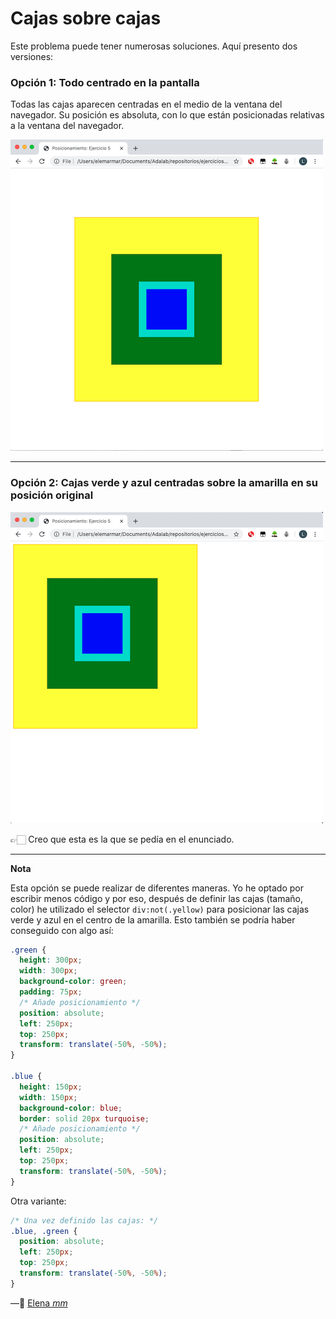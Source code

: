 # Cajas sobre cajas

Este problema puede tener numerosas soluciones. Aquí presento dos versiones:



### Opción 1: Todo centrado en la pantalla

Todas las cajas aparecen centradas en el medio de la ventana del navegador. Su posición es absoluta, con lo que están posicionadas relativas a la ventana del navegador. 

![image-20200527204559508](img/image-20200527204559508.png)

---

### Opción 2: Cajas verde y azul centradas sobre la amarilla en su posición original

![image-20200527204743314](img/image-20200527204743314.png)

👉🏻 Creo que esta es la que se pedía en el enunciado.

---

**Nota**

Esta opción se puede realizar de diferentes maneras. Yo he optado por escribir menos código y por eso, después de definir las cajas (tamaño, color) he utilizado el selector `div:not(.yellow)` para posicionar las cajas verde y azul en el centro de la amarilla. Esto también se podría haber conseguido con algo así:

```css
.green {
  height: 300px;
  width: 300px;
  background-color: green;
  padding: 75px;
  /* Añade posicionamiento */
  position: absolute;
  left: 250px;
  top: 250px;
  transform: translate(-50%, -50%);
}

.blue {
  height: 150px;
  width: 150px;
  background-color: blue;
  border: solid 20px turquoise;
  /* Añade posicionamiento */
  position: absolute;
  left: 250px;
  top: 250px;
  transform: translate(-50%, -50%);
}
```

Otra variante:

```css
/* Una vez definido las cajas: */
.blue, .green {
  position: absolute;
  left: 250px;
  top: 250px;
  transform: translate(-50%, -50%);
}
```

—🦊 [Elena *mm*](https://github.com/elemarmar) 